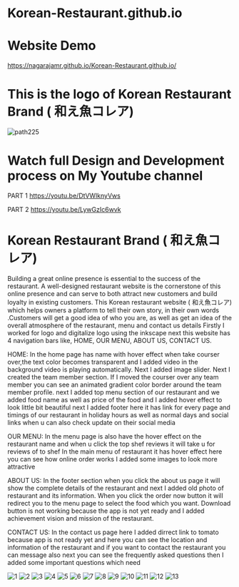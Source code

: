 # Korean-Restaurant.github.io
# Website Demo
 https://nagarajamr.github.io/Korean-Restaurant.github.io/
 
 # This is the logo of Korean Restaurant Brand ( 和え魚コレア)
![path225](https://user-images.githubusercontent.com/72555080/193770247-331d7f8f-2c3d-4c6d-a230-9470934e9d20.png)

# Watch full Design and Development process on My Youtube channel 
PART 1
https://youtu.be/DtVWlknyVws 

PART 2
https://youtu.be/LywGzIc6wvk

# Korean Restaurant Brand ( 和え魚コレア)
                 
Building a great online presence is essential to the success of the restaurant. 
A well-designed restaurant website is the cornerstone of this online presence and can serve to both attract new customers and build loyalty in existing customers. 
This Korean restaurant website ( 和え魚コレア) which helps  owners  a platform to tell their own story, in their own words .Customers will get a good idea of who you are, as well as get an idea of the overall atmosphere of the restaurant, menu and contact us details
Firstly I worked for logo and digitalize logo using the inkscape 
next this website has 4 navigation bars like, HOME, OUR MENU, ABOUT US, CONTACT US.

HOME: In the home page has name with hover effect when take courser over,the text color becomes transparent and I added video in the background video is playing automatically. Next I added image slider. Next I created the team member section. If I moved the courser over any team member you can see an animated gradient color border around the team member profile. next I added top menu section of our restaurant and we added food name as well as price of the food and I added hover effect to look little bit beautiful
next I added footer here it has link for every page and timings of our restaurant in holiday hours as well as normal days and social links when u can also check update on their social media

OUR MENU: In the menu page is also have the hover effect on the restaurant name and when u click the top shef reviews it will take u for reviews of to shef
In the main menu of restaurant  it has hover effect here you can see how online order works I added some images to look more attractive 

ABOUT US: In the footer section when you click the about us page it will show the complete details of the restaurant   and next I added old photo of restaurant and its information. When you click the order now button it will redirect you to the menu page to select the food which you want. Download button is not working because the app is not yet ready and I added achievement vision and mission of the restaurant.

CONTACT US: In the contact us page here I added dirrect link to tomato because app is not ready yet and here you can see the location and information of the restaurant and if you want to contact the restaurant you can message also next you can see the frequently asked questions then I added some important questions which need

![1](https://user-images.githubusercontent.com/72555080/193772094-1a13ab13-e748-4686-9cf0-7101897f3323.png)
![2](https://user-images.githubusercontent.com/72555080/193772127-df67692c-a645-49a3-80be-e469543555b6.png)
![3](https://user-images.githubusercontent.com/72555080/193771915-dea4734e-7ffb-48b2-ad5d-521468063f93.png)
![4](https://user-images.githubusercontent.com/72555080/193771935-210dad02-3e6b-4670-b5d5-515774e8a8da.png)
![5](https://user-images.githubusercontent.com/72555080/193771942-6c6fcaae-8d64-4a7d-a4f0-2c64b5b45971.png)
![6](https://user-images.githubusercontent.com/72555080/193771954-ba743587-57d8-43dd-a762-e4280e039d36.png)
![7](https://user-images.githubusercontent.com/72555080/193771963-5c7a7248-3e9e-4a36-b79f-2310837668ca.png)
![8](https://user-images.githubusercontent.com/72555080/193771985-2a7662da-1c89-418a-aa32-ef8c425f103d.png)
![9](https://user-images.githubusercontent.com/72555080/193772040-0da85cc3-2004-4844-9235-a417c354e98e.png)
![10](https://user-images.githubusercontent.com/72555080/193772049-b630d84e-4dab-476f-999d-b09d364d3ec9.png)
![11](https://user-images.githubusercontent.com/72555080/193772054-48847cc7-38b5-49a8-9837-40b854bcbd35.png)
![12](https://user-images.githubusercontent.com/72555080/193772075-fa1c0a05-b9b0-4cc6-b26e-607a5132c4ac.png)
![13](https://user-images.githubusercontent.com/72555080/193772087-aba763c6-f8d0-48c8-8be6-b407f69dfbd3.png)
